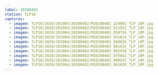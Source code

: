 ```yaml
---
label: 20200402
station: TLP10
capturas:
  - imagem: TLP10/2020/202004/20200402/M20200402_224002_TLP_10P.jpg
  - imagem: TLP10/2020/202004/20200402/M20200403_011052_TLP_10P.jpg
  - imagem: TLP10/2020/202004/20200402/M20200403_050754_TLP_10P.jpg
  - imagem: TLP10/2020/202004/20200402/M20200403_052624_TLP_10P.jpg
  - imagem: TLP10/2020/202004/20200402/M20200403_060826_TLP_10P.jpg
  - imagem: TLP10/2020/202004/20200402/M20200403_061815_TLP_10P.jpg
  - imagem: TLP10/2020/202004/20200402/M20200403_065930_TLP_10P.jpg
  - imagem: TLP10/2020/202004/20200402/M20200403_075052_TLP_10P.jpg
  - imagem: TLP10/2020/202004/20200402/M20200403_080547_TLP_10P.jpg
  - imagem: TLP10/2020/202004/20200402/M20200403_081829_TLP_10P.jpg
---
```

